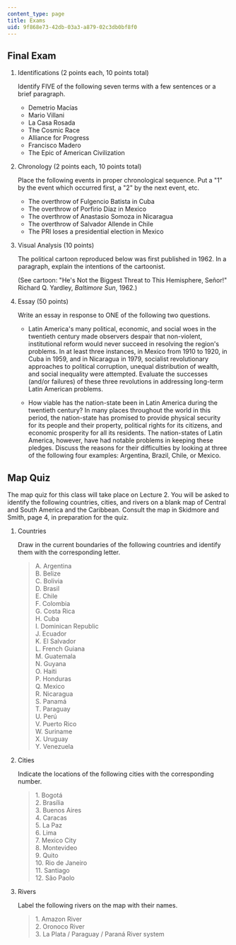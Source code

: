 ```yaml
---
content_type: page
title: Exams
uid: 9f868e73-42db-03a3-a879-02c3db0bf8f0
---
```


Final Exam
----------

1.  Identifications (2 points each, 10 points total)  
      
    Identify FIVE of the following seven terms with a few sentences or a brief paragraph.
    *   Demetrio Macías
    *   Mario Villani
    *   La Casa Rosada
    *   The Cosmic Race
    *   Alliance for Progress
    *   Francisco Madero
    *   The Epic of American Civilization
  
3.  Chronology (2 points each, 10 points total)  
      
    Place the following events in proper chronological sequence. Put a "1" by the event which occurred first, a "2" by the next event, etc.
    *   The overthrow of Fulgencio Batista in Cuba
    *   The overthrow of Porfirio Díaz in Mexico
    *   The overthrow of Anastasio Somoza in Nicaragua
    *   The overthrow of Salvador Allende in Chile
    *   The PRI loses a presidential election in Mexico
  
5.  Visual Analysis (10 points)  
      
    The political cartoon reproduced below was first published in 1962. In a paragraph, explain the intentions of the cartoonist.  
      
    (See cartoon: "He's Not the Biggest Threat to This Hemisphere, Señor!" Richard Q. Yardley, _Baltimore Sun_, 1962.)  
      
    
6.  Essay (50 points)  
      
    Write an essay in response to ONE of the following two questions.
    *   Latin America's many political, economic, and social woes in the twentieth century made observers despair that non-violent, institutional reform would never succeed in resolving the region's problems. In at least three instances, in Mexico from 1910 to 1920, in Cuba in 1959, and in Nicaragua in 1979, socialist revolutionary approaches to political corruption, unequal distribution of wealth, and social inequality were attempted. Evaluate the successes (and/or failures) of these three revolutions in addressing long-term Latin American problems.  
          
        
    *   How viable has the nation-state been in Latin America during the twentieth century? In many places throughout the world in this period, the nation-state has promised to provide physical security for its people and their property, political rights for its citizens, and economic prosperity for all its residents. The nation-states of Latin America, however, have had notable problems in keeping these pledges. Discuss the reasons for their difficulties by looking at three of the following four examples: Argentina, Brazil, Chile, or Mexico.

Map Quiz
--------

The map quiz for this class will take place on Lecture 2. You will be asked to identify the following countries, cities, and rivers on a blank map of Central and South America and the Caribbean. Consult the map in Skidmore and Smith, page 4, in preparation for the quiz.

1.  Countries  
      
    Draw in the current boundaries of the following countries and identify them with the corresponding letter.
    
    > A. Argentina  
    > B. Belize  
    > C. Bolivia  
    > D. Brasil  
    > E. Chile  
    > F. Colombia  
    > G. Costa Rica  
    > H. Cuba  
    > I. Dominican Republic  
    > J. Ecuador  
    > K. El Salvador  
    > L. French Guiana  
    > M. Guatemala  
    > N. Guyana  
    > O. Haiti  
    > P. Honduras  
    > Q. Mexico  
    > R. Nicaragua  
    > S. Panamá  
    > T. Paraguay  
    > U. Perú  
    > V. Puerto Rico  
    > W. Suriname  
    > X. Uruguay  
    > Y. Venezuela  
    
2.  Cities  
      
    Indicate the locations of the following cities with the corresponding number.
    
    > 1\. Bogotá  
    > 2\. Brasília  
    > 3\. Buenos Aires  
    > 4\. Caracas  
    > 5\. La Paz  
    > 6\. Lima  
    > 7\. Mexico City  
    > 8\. Montevideo  
    > 9\. Quito  
    > 10\. Rio de Janeiro  
    > 11\. Santiago  
    > 12\. São Paolo  
    
3.  Rivers  
      
    Label the following rivers on the map with their names.
    
    > 1\. Amazon River  
    > 2\. Oronoco River  
    > 3\. La Plata / Paraguay / Paraná River system